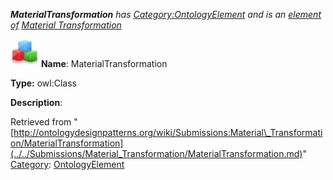 ___MaterialTransformation__ has [Category:OntologyElement](../../Category/OntologyElement.md "Category:OntologyElement") and is an [element of](../../Property/ElementOf.md "Property:ElementOf") [Material Transformation](../../Submissions/Material_Transformation.md "Submissions:Material Transformation")_


  




[![Class](../../images/thumb/2/27/Class.gif/45px-Class.gif)](../../Image/Class.gif.md "Class")
__Name__: MaterialTransformation 


__Type:__ owl:Class 


__Description__: 





Retrieved from "[http://ontologydesignpatterns.org/wiki/Submissions:Material\_Transformation/MaterialTransformation](../../Submissions/Material_Transformation/MaterialTransformation.md)"
 [Category](http://ontologydesignpatterns.org/wiki/Special:Categories "Special:Categories"): [OntologyElement](../../Category/OntologyElement.md "Category:OntologyElement")